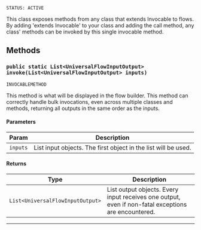 `STATUS: ACTIVE`

This class exposes methods from any class that extends Invocable to flows.
By adding 'extends Invocable' to your class and adding the call method, any class' methods can be
invoked by this single invocable method.

## Methods

### `public static List<UniversalFlowInputOutput> invoke(List<UniversalFlowInputOutput> inputs)`

`INVOCABLEMETHOD`

This method is what will be displayed in the flow builder. This method can correctly handle bulk invocations, even across multiple classes and methods, returning all outputs in the same order as the inputs.

#### Parameters

| Param    | Description                                                                              |
| -------- | ---------------------------------------------------------------------------------------- |
| `inputs` | List<UniversalFlowInputOutput> input objects. The first object in the list will be used. |

#### Returns

| Type                             | Description                                                                                                                   |
| -------------------------------- | ----------------------------------------------------------------------------------------------------------------------------- |
| `List<UniversalFlowInputOutput>` | List<UniversalFlowInputOutput> output objects. Every input receives one output, even if non-fatal exceptions are encountered. |

---
